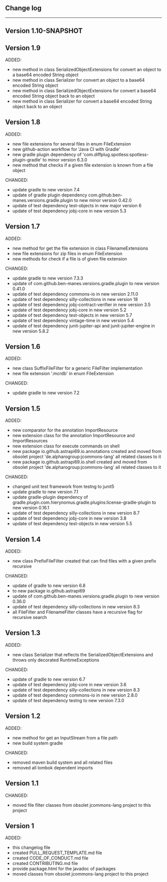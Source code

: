 ## Change log
----------------------

Version 1.10-SNAPSHOT
-------------



Version 1.9
-------------

ADDED:

- new method in class SerializedObjectExtensions for convert an object to a base64 encoded String object
- new method in class Serializer for convert an object to a base64 encoded String object
- new method in class SerializedObjectExtensions for convert a base64 encoded String object back to an object
- new method in class Serializer for convert a base64 encoded String object back to an object

Version 1.8
-------------

ADDED:

- new file extensions for several files in enum FileExtension
- new github-action workflow for 'Java CI with Gradle'
- new gradle plugin dependency of 'com.diffplug.spotless:spotless-plugin-gradle' to minor version 6.3.0
- new method that checks if a given file extension is known from a file object

CHANGED:

- update gradle to new version 7.4
- update of gradle plugin dependency com.github.ben-manes.versions.gradle.plugin to new minor version 0.42.0
- update of test dependency test-objects in new major version 6
- update of test dependency jobj-core in new version 5.3

Version 1.7
-------------

ADDED:

- new method for get the file extension in class FilenameExtensions
- new file extensions for zip files in enum FileExtension
- new methods for check if a file is of given file extension

CHANGED:

- update gradle to new version 7.3.3
- update of com.github.ben-manes.versions.gradle.plugin to new version 0.41.0
- update of test dependency commons-io in new version 2.11.0
- update of test dependency silly-collections in new version 18
- update of test dependency jobj-contract-verifier in new version 3.5
- update of test dependency jobj-core in new version 5.2
- update of test dependency test-objects in new version 5.7
- update of test dependency vintage-time in new version 5.4
- update of test dependency junit-jupiter-api and junit-jupiter-engine in new version 5.8.2

Version 1.6
-------------

ADDED:

- new class SuffixFileFilter for a generic FileFilter implementation
- new file extension '.mcrdb' in enum FileExtension

CHANGED:

- update gradle to new version 7.2

Version 1.5
-------------

ADDED:

- new comparator for the annotation ImportResource
- new extension class for the annotation ImportResource and ImportResources
- new extension class for execute commands on shell
- new package io.github.astrapi69.io.annotations created and moved from obsolet project 'de.alpharogroup:jcommons-lang' all related classes to it
- new package io.github.astrapi69.io.shell created and moved from obsolet project 'de.alpharogroup:jcommons-lang' all related classes to it

CHANGED:

- changed unit test framework from testng to junit5
- update gradle to new version 7.1
- update gradle-plugin dependency of gradle.plugin.com.hierynomus.gradle.plugins:license-gradle-plugin to new version 0.16.1
- update of test dependency silly-collections in new version 8.7
- update of test dependency jobj-core in new version 3.8
- update of test dependency test-objects in new version 5.5

Version 1.4
-------------

ADDED:

- new class PrefixFileFilter created that can find files with a given prefix recursive

CHANGED:

- update of gradle to new version 6.8
- to new package io.github.astrapi69
- update of com.github.ben-manes.versions.gradle.plugin to new version 0.36.0
- update of test dependency silly-collections in new version 8.3
- all FileFilter and FilenameFilter classes have a recursive flag for recursive search

Version 1.3
-------------

ADDED:

- new class Serializer that reflects the SerializedObjectExtensions and throws only decorated RuntimeExceptions

CHANGED:

- update of gradle to new version 6.7
- update of test dependency jobj-core in new version 3.6
- update of test dependency silly-collections in new version 8.3
- update of test dependency commons-io in new version 2.8.0
- update of test dependency testng to new version 7.3.0

Version 1.2
-------------

ADDED:

- new method for get an InputStream from a file path
- new build system gradle

CHANGED:

- removed maven build system and all related files
- removed all lombok dependent imports

Version 1.1
-------------

CHANGED:

-  moved file filter classes from obsolet jcommons-lang project to this project

Version 1
-------------

ADDED:

- this changelog file
- created PULL_REQUEST_TEMPLATE.md file
- created CODE_OF_CONDUCT.md file
- created CONTRIBUTING.md file
- provide package.html for the javadoc of packages
- moved classes from obsolet jcommons-lang project to this project
